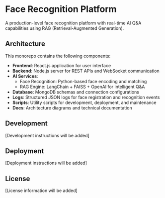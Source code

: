 # Face Recognition Platform

A production-level face recognition platform with real-time AI Q&A capabilities using RAG (Retrieval-Augmented Generation).

## Architecture

This monorepo contains the following components:

- **Frontend**: React.js application for user interface
- **Backend**: Node.js server for REST APIs and WebSocket communication
- **AI Services**:
  - Face Recognition: Python-based face encoding and matching
  - RAG Engine: LangChain + FAISS + OpenAI for intelligent Q&A
- **Database**: MongoDB schemas and connection configurations
- **Logs**: Structured JSON logs for face registration and recognition events
- **Scripts**: Utility scripts for development, deployment, and maintenance
- **Docs**: Architecture diagrams and technical documentation

## Development

[Development instructions will be added]

## Deployment

[Deployment instructions will be added]

## License

[License information will be added]
